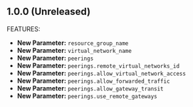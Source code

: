 ## 1.0.0 (Unreleased)

FEATURES:

* **New Parameter:** `resource_group_name`
* **New Parameter:** `virtual_network_name`
* **New Parameter:** `peerings`
* **New Parameter:** `peerings.remote_virtual_networks_id`
* **New Parameter:** `peerings.allow_virtual_network_access`
* **New Parameter:** `peerings.allow_forwarded_traffic`
* **New Parameter:** `peerings.allow_gateway_transit`
* **New Parameter:** `peerings.use_remote_gateways`
